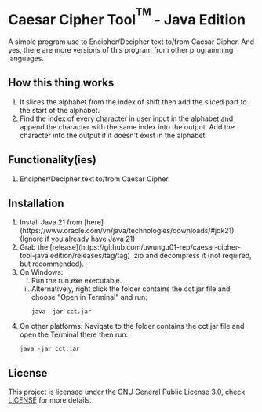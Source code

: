# Caesar Cipher Tool<sup><sup>TM</sup></sup> - Java Edition
A simple program use to Encipher/Decipher text to/from Caesar Cipher. And yes, there are more versions of this program from other programming languages.

## How this thing works
1. It slices the alphabet from the index of shift then add the sliced part to the start of the alphabet.
2. Find the index of every character in user input in the alphabet and append the character with the same index into the output. Add the character into the output if it doesn't exist in the alphabet.

## Functionality(ies)
1. Encipher/Decipher text to/from Caesar Cipher.

## Installation
<ol type="1">
  <li>
    Install Java 21 from [here](https://www.oracle.com/vn/java/technologies/downloads/#jdk21). (Ignore if you already have Java 21)
  </li>
  <li>
    Grab the [release](https://github.com/uwungu01-rep/caesar-cipher-tool-java.edition/releases/tag/tag) .zip and decompress it (not required, but recommended).
  </li>
  <li>
    On Windows:
    <ol type="i">
      <li>
        Run the run.exe executable.
      </li>
      <li>
        Alternatively, right click the folder contains the cct.jar file and choose "Open in Terminal" and run:

```
java -jar cct.jar
```
  </li>
    </ol>
  </li>
  <li>
    On other platforms: Navigate to the folder contains the cct.jar file and open the Terminal there then run:
    
```
java -jar cct.jar
```
  </li>
</ol>

## License
This project is licensed under the GNU General Public License 3.0, check [LICENSE](LICENSE) for more details.
